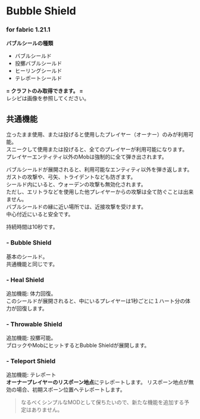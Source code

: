 # Bubble Shield
### for fabric 1.21.1
**バブルシールの種類**
* バブルシールド
* 投擲バブルシールド
* ヒーリングシールド
* テレポートシールド

**= クラフトのみ取得できます。 =**  
レシピは画像を参照してください。  

## 共通機能
立ったまま使用、または投げると使用したプレイヤー（オーナー）のみが利用可能。  
スニークして使用または投げると、全てのプレイヤーが利用可能になります。  
プレイヤーエンティティ以外のMobは強制的に全て弾き出されます。  

バブルシールドが展開されると、利用可能なエンティティ以外を弾き返します。  
ガストの攻撃や、弓矢、トライデントなども防ぎます。  
シールド内にいると、ウォーデンの攻撃も無効化されます。  
ただし、エリトラなどを使用した他プレイヤーからの攻撃は全て防ぐことは出来ません。  
バブルシールドの縁に近い場所では、近接攻撃を受けます。  
中心付近にいると安全です。  

持続時間は10秒です。  

### - Bubble Shield
基本のシールド。  
共通機能と同じです。

### - Heal Shield
追加機能: 体力回復。  
このシールドが展開されると、中にいるプレイヤーは1秒ごとに１ハート分の体力が回復します。

### - Throwable Shield
追加機能: 投擲可能。  
ブロックやMobにヒットするとBubble Shieldが展開します。

### - Teleport Shield
追加機能: テレポート  
**オーナープレイヤーのリスポーン地点**にテレポートします。
リスポーン地点が無効の場合、初期スポーン位置へテレポートします。
> なるべくシンプルなMODとして保ちたいので、新たな機能を追加する予定はありません。
